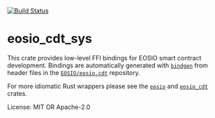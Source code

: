 [![Build Status](https://travis-ci.org/sagan-software/eosio-rust.svg?branch=master)](https://travis-ci.org/sagan-software/eosio-rust)

# eosio_cdt_sys

This crate provides low-level FFI bindings for EOSIO smart contract
development. Bindings are automatically generated with [`bindgen`]
from header files in the [`EOSIO/eosio.cdt`] repository.

For more idiomatic Rust wrappers please see the [`eosio`] and
[`eosio_cdt`] crates.

[`bindgen`]: https://github.com/rust-lang/rust-bindgen
[`EOSIO/eosio.cdt`]: https://github.com/EOSIO/eosio.cdt
[`eosio`]: https://crates.io/crates/eosio
[`eosio_cdt`]: https://crates.io/crates/eosio_cdt

License: MIT OR Apache-2.0

